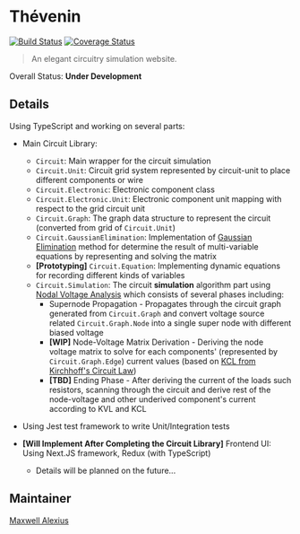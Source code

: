 # Thévenin

[![Build Status](https://travis-ci.com/Maxwell-Alexius/Thevenin.svg?branch=master)](https://travis-ci.com/Maxwell-Alexius/Thevenin) [![Coverage Status](https://coveralls.io/repos/github/Maxwell-Alexius/Thevenin/badge.svg?branch=master)](https://coveralls.io/github/Maxwell-Alexius/Thevenin?branch=master)

> An elegant circuitry simulation website.

Overall Status: **Under Development**

## Details
Using TypeScript and working on several parts:

- Main Circuit Library:
  - `Circuit`: Main wrapper for the circuit simulation
  - `Circuit.Unit`: Circuit grid system represented by circuit-unit to place different components or wire
  - `Circuit.Electronic`: Electronic component class
  - `Circuit.Electronic.Unit`: Electronic component unit mapping with respect to the grid circuit unit
  - `Circuit.Graph`: The graph data structure to represent the circuit (converted from grid of `Circuit.Unit`)
  - `Circuit.GaussianElimination`: Implementation of [Gaussian Elimination](https://www.wikiwand.com/en/Gaussian_elimination) method for determine the result of multi-variable equations by representing and solving the matrix
  - **[Prototyping]** `Circuit.Equation`: Implementing dynamic equations for recording different kinds of variables
  - `Circuit.Simulation`: The circuit **simulation** algorithm part using [Nodal Voltage Analysis](https://www.wikiwand.com/en/Nodal_analysis) which consists of several phases including:
    - Supernode Propagation - Propagates through the circuit graph generated from `Circuit.Graph` and convert voltage source related `Circuit.Graph.Node` into a single super node with different biased voltage
    - **[WIP]** Node-Voltage Matrix Derivation - Deriving the node voltage matrix to solve for each components' (represented by `Circuit.Graph.Edge`) current values (based on [KCL from Kirchhoff's Circuit Law](https://www.wikiwand.com/en/Kirchhoff%27s_circuit_laws))
    - **[TBD]** Ending Phase - After deriving the current of the loads such resistors, scanning through the circuit and derive rest of the node-voltage and other underived component's current according to KVL and KCL

- Using Jest test framework to write Unit/Integration tests

- **[Will Implement After Completing the Circuit Library]** Frontend UI: Using Next.JS framework, Redux (with TypeScript) 
  - Details will be planned on the future...

## Maintainer
[Maxwell Alexius](https://svartalvhe.im/maxwell-alexius)
